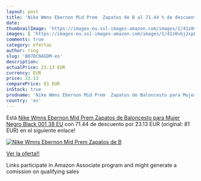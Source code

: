 ```yaml
---
layout: post
title: 'Nike Wmns Ebernon Mid Prem  Zapatos de B al 71.44 % de descuento'
date: 
thumbnailImage: 'https://images-eu.ssl-images-amazon.com/images/I/41z0vGj2xpL._SL200_.jpg'
images: [ 'https://images-eu.ssl-images-amazon.com/images/I/41z0vGj2xpL._SL200_.jpg' ]
comments: true
category: ofertas
author: ring
slug: 'B07DCN4GDM-es'
description:
actualPrice: 23.13 EUR
currency: EUR
price: 23.13
comparePrice: 81 EUR
inStock: true
prodname: 'Nike Wmns Ebernon Mid Prem  Zapatos de Baloncesto para Mujer  Negro Black 001  38 EU'
country: 'es'
---
```


Está [Nike Wmns Ebernon Mid Prem  Zapatos de Baloncesto para Mujer  Negro Black 001  38 EU](https://www.amazon.es/dp/B07DCN4GDM/?tag=tolees-21) con 71.44 de descuento por 23.13 EUR (original: 81 EUR) en el siguiente enlace!

[![Nike Wmns Ebernon Mid Prem  Zapatos de B](https://images-eu.ssl-images-amazon.com/images/I/41z0vGj2xpL._SL200_.jpg)](https://www.amazon.es/dp/B07DCN4GDM/?tag=tolees-21)

[Ver la oferta!!](https://www.amazon.es/dp/B07DCN4GDM/?tag=tolees-21)

Links participate in Amazon Associate program and might generate a comission on qualifying sales


